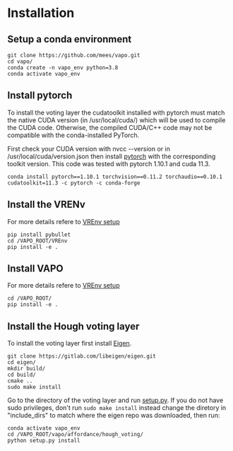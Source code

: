 # Installation
## Setup a conda environment

```
git clone https://github.com/mees/vapo.git
cd vapo/
conda create -n vapo_env python=3.8
conda activate vapo_env
```

## Install pytorch

To install the voting layer the cudatoolkit installed with pytorch must match the native CUDA version (in /usr/local/cuda/) which will be used to compile the CUDA code. Otherwise, the compiled CUDA/C++ code may not be compatible with the conda-installed PyTorch.

First check your CUDA version with nvcc --version or in /usr/local/cuda/version.json then install [pytorch](https://pytorch.org/get-started/locally/) with the corresponding toolkit version. This code was tested with pytorch 1.10.1 and cuda 11.3.

```
conda install pytorch==1.10.1 torchvision==0.11.2 torchaudio==0.10.1 cudatoolkit=11.3 -c pytorch -c conda-forge
```

## Install the VRENv
For more details refere to [VREnv setup](../VREnv/docs/setup.md)
```
pip install pybullet
cd /VAPO_ROOT/VREnv
pip install -e .
```

## Install VAPO
For more details refere to [VREnv setup](../VREnv/docs/setup.md)
```
cd /VAPO_ROOT/
pip install -e .
```

## Install the Hough voting layer

To install the voting layer first install [Eigen](https://eigen.tuxfamily.org/index.php?title=Main_Page).
```
git clone https://gitlab.com/libeigen/eigen.git
cd eigen/
mkdir build/
cd build/
cmake ..
sudo make install
```

Go to the directory of the voting layer and run [setup.py](./vapo/affordance/hough_voting/setup.py). If you do not have sudo privileges, don't run `sudo make install` instead change the diretory in "include_dirs" to match where the eigen repo was downloaded, then run:

```
conda activate vapo_env
cd /VAPO_ROOT/vapo/affordance/hough_voting/
python setup.py install
```

